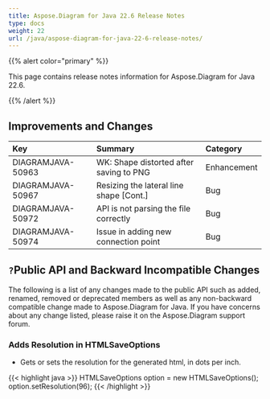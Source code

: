 ```yaml
---
title: Aspose.Diagram for Java 22.6 Release Notes
type: docs
weight: 22
url: /java/aspose-diagram-for-java-22-6-release-notes/
---
```


{{% alert color="primary" %}}

This page contains release notes information for Aspose.Diagram for Java 22.6.

{{% /alert %}}
## **Improvements and Changes** ##

|**Key**|**Summary**|**Category**|
| :- | :- | :- |
|DIAGRAMJAVA-50963|WK: Shape distorted after saving to PNG|Enhancement|
|DIAGRAMJAVA-50967|Resizing the lateral line shape [Cont.]|Bug|
|DIAGRAMJAVA-50972|API is not parsing the file correctly|Bug|
|DIAGRAMJAVA-50974|Issue in adding new connection point|Bug|

## `?`**Public API and Backward Incompatible Changes**
The following is a list of any changes made to the public API such as added, renamed, removed or deprecated members as well as any non-backward compatible change made to Aspose.Diagram for Java. If you have concerns about any change listed, please raise it on the Aspose.Diagram support forum.

### **Adds Resolution in HTMLSaveOptions**
- Gets or sets the resolution for the generated html, in dots per inch.

{{< highlight java >}}
HTMLSaveOptions option = new HTMLSaveOptions();
option.setResolution(96);
{{< /highlight >}}